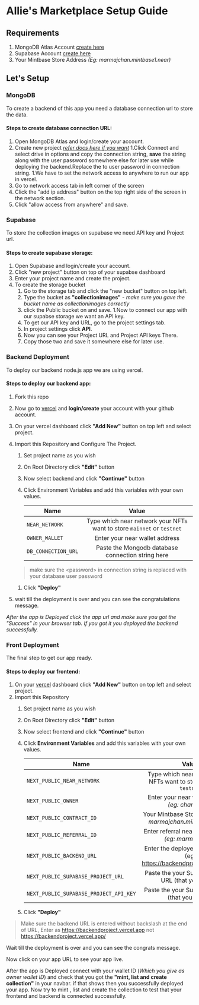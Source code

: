 # Allie's Marketplace Setup Guide 

## Requirements

1. MongoDB Atlas Account [create here](https://account.mongodb.com/account/login)
1. Supabase Account [create here](https://app.supabase.com/sign-in)
1. Your Mintbase Store Address _(Eg: marmajchan.mintbase1.near)_

## Let's Setup

### MongoDB
 To create a backend of this app you need a database connection url to store the data.
 
 
#### Steps to create database connection URL:

1. Open MongoDB Atlas and login/create your account.
1. Create new project [_refer docs here if you want_](https://www.mongodb.com/docs/atlas/government/tutorial/create-project/)
1.Click Connect and select drive in options and copy the connection string, **save** the string along with the user password somewhere else for later use while deploying the backend.Replace the <password> to user password in connection string.
1.We have to set the network access to anywhere to run our app in vercel.
  1. Go to network access tab in left corner of the screen
  1. Click the "add ip address" button on the top right side of the screen in the network section.
  1. Click "allow access from anywhere" and save.

### Supabase
 To store the collection images on supabase we need API key and Project url. 
 
 
#### Steps to create supabase storage:

1. Open Supabase and login/create your account.
1. Click "new project" button on top of your supabse dashboard
1. Enter your project name and create the project.
1. To create the storage bucket 
    1. Go to the storage tab and click the "new bucket" button on top left.
    1. Type the bucket as **"collectionimages"** - _make sure you gave the  bucket name as collectionimages correctly_
    1. click the Public bucket on and save.
1.Now to connect our app with our supabse storage we want an API key.
    1. To get our API key and URL, go to the project settings tab.
    1. In project settings click **API**.
    1. Now you can see your Project URL and Project API keys There.
    1. Copy those two and save it somewhere else for later use.

### Backend Deployment
 To deploy our backend node.js app we are using vercel. 
 
 
#### Steps to deploy our backend app:
1. Fork this repo
1. Now go to  [vercel](https://vercel.com/) and **login/create** your account with your github account.
1. On your vercel dashboard click **"Add New"** button on top left and select project.
1. Import this Repository and Configure The Project.
    1. Set project name as you wish
    1. On Root Directory click **"Edit"** button
    1. Now select backend and click **"Continue"** button 
    1. Click Environment Variables and add this variables with your own values.
    
       | Name  | Value |
       | ------------- |:-------------:|
       | `NEAR_NETWORK`      | Type which near network your NFTs want to store `mainnet` or `testnet`      |
       | `OWNER_WALLET`      | Enter your near wallet address      |
       | `DB_CONNECTION_URL`     | Paste the Mongodb database connection string here     |

    > make sure the <password\> in connection string is replaced with your database user password
    
   1. Click **"Deploy"** 
1. wait till the deployment is over and you can see the congratulations message.

_After the app is Deployed click the app url and make sure you got the "Success" in your browser  tab. If you got it you deployed the backend successfully._ 
    
### Front Deployment
 The final step to get our app ready. 
 
 
#### Steps to deploy our frontend:
1.  On your [vercel](https://vercel.com/) dashboard click **"Add New"** button on top left and select project.
1. Import this Repository
    1. Set project name as you wish
    1. On Root Directory click **"Edit"** button
    1. Now select frontend and click **"Continue"** button 
    1. Click **Environment Variables** and add this variables with your own values.
 
        | Name  | Value |
        | ------------- |:-------------:|
        | `NEXT_PUBLIC_NEAR_NETWORK`      | Type which near network your NFTs want to store `mainnet` or `testnet`      |
        | `NEXT_PUBLIC_OWNER`      | Enter your near wallet address  _(eg: chan.near )_    |
        | `NEXT_PUBLIC_CONTRACT_ID`     | Your Mintbase Store Address _(Eg: marmajchan.mintbase1.near)_     |
        | `NEXT_PUBLIC_REFERRAL_ID`      | Enter referral near wallet address  _(eg: marmaj.near )_       |
        | `NEXT_PUBLIC_BACKEND_URL`      | Enter the deployed Backend URL (eg: https://backendproject.vercel.app)        |
        | `NEXT_PUBLIC_SUPABASE_PROJECT_URL`     | Paste the your Supabase project URL (that you saved)     |
        | `NEXT_PUBLIC_SUPABASE_PROJECT_API_KEY` |  Paste the your Supabase API key (that you saved)  |
    1. Click **"Deploy"** 
> Make sure the backend URL is entered without backslash at the end of URL, Enter as https://backendproject.vercel.app not https://backendproject.vercel.app/
    
    
Wait till the deployment is over and you can see the congrats message.
 
Now click on your app URL to see your app live.  

After the app is Deployed connect with your wallet ID (_Which you give as owner wallet ID_) and check that you got the **"mint, list and create collection"** in your navbar. if that shows then you  successfully deployed your app. Now try to mint , list and create the collection to test that your frontend and backend is connected successfully.   
